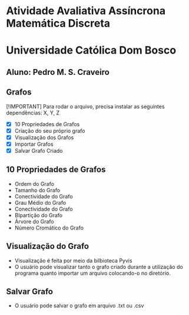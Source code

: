 # Atividade Avaliativa Assíncrona Matemática Discreta
# Universidade Católica Dom Bosco
## Aluno: Pedro M. S. Craveiro
## Grafos

[!IMPORTANT]
Para rodar o arquivo, precisa instalar as seguintes dependências: X, Y, Z

- [X] 10 Propriedades de Grafos
- [X] Criação do seu próprio grafo
- [X] Visualização dos Grafos
- [X] Importar Grafos
- [X] Salvar Grafo Criado

## 10 Propriedades de Grafos
- Ordem do Grafo
- Tamanho do Grafo
- Conectividade do Grafo
- Grau Médio do Grafo
- Conectividade do Grafo
- BIpartição do Grafo
- Árvore do Grafo
- Número Cromático do Grafo

## Visualização do Grafo
- Visualização é feita por meio da bilbioteca Pyvis
- O usuário pode visualizar tanto o grafo criado durante a utilização do programa quanto importar um arquivo colocando-o no diretório.

## Salvar Grafo
- O usuário pode salvar o grafo em arquivo .txt ou .csv

